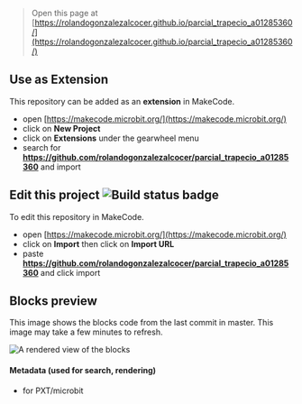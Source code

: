 
> Open this page at [https://rolandogonzalezalcocer.github.io/parcial_trapecio_a01285360/](https://rolandogonzalezalcocer.github.io/parcial_trapecio_a01285360/)

## Use as Extension

This repository can be added as an **extension** in MakeCode.

* open [https://makecode.microbit.org/](https://makecode.microbit.org/)
* click on **New Project**
* click on **Extensions** under the gearwheel menu
* search for **https://github.com/rolandogonzalezalcocer/parcial_trapecio_a01285360** and import

## Edit this project ![Build status badge](https://github.com/rolandogonzalezalcocer/parcial_trapecio_a01285360/workflows/MakeCode/badge.svg)

To edit this repository in MakeCode.

* open [https://makecode.microbit.org/](https://makecode.microbit.org/)
* click on **Import** then click on **Import URL**
* paste **https://github.com/rolandogonzalezalcocer/parcial_trapecio_a01285360** and click import

## Blocks preview

This image shows the blocks code from the last commit in master.
This image may take a few minutes to refresh.

![A rendered view of the blocks](https://github.com/rolandogonzalezalcocer/parcial_trapecio_a01285360/raw/master/.github/makecode/blocks.png)

#### Metadata (used for search, rendering)

* for PXT/microbit
<script src="https://makecode.com/gh-pages-embed.js"></script><script>makeCodeRender("{{ site.makecode.home_url }}", "{{ site.github.owner_name }}/{{ site.github.repository_name }}");</script>
